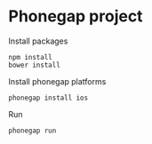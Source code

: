 # Phonegap project

Install packages

    npm install
    bower install

Install phonegap platforms

    phonegap install ios

Run

    phonegap run